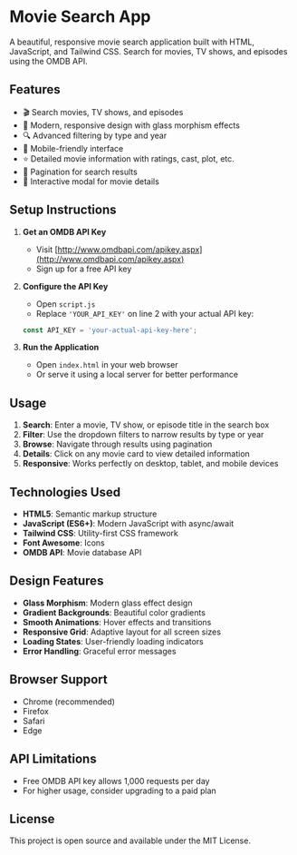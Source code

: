 # Movie Search App

A beautiful, responsive movie search application built with HTML, JavaScript, and Tailwind CSS. Search for movies, TV shows, and episodes using the OMDB API.

## Features

- 🎬 Search movies, TV shows, and episodes
- 🎨 Modern, responsive design with glass morphism effects
- 🔍 Advanced filtering by type and year
- 📱 Mobile-friendly interface
- ⭐ Detailed movie information with ratings, cast, plot, etc.
- 📄 Pagination for search results
- 🎯 Interactive modal for movie details

## Setup Instructions

1. **Get an OMDB API Key**
   - Visit [http://www.omdbapi.com/apikey.aspx](http://www.omdbapi.com/apikey.aspx)
   - Sign up for a free API key

2. **Configure the API Key**
   - Open `script.js`
   - Replace `'YOUR_API_KEY'` on line 2 with your actual API key:
   ```javascript
   const API_KEY = 'your-actual-api-key-here';
   ```

3. **Run the Application**
   - Open `index.html` in your web browser
   - Or serve it using a local server for better performance

## Usage

1. **Search**: Enter a movie, TV show, or episode title in the search box
2. **Filter**: Use the dropdown filters to narrow results by type or year
3. **Browse**: Navigate through results using pagination
4. **Details**: Click on any movie card to view detailed information
5. **Responsive**: Works perfectly on desktop, tablet, and mobile devices

## Technologies Used

- **HTML5**: Semantic markup structure
- **JavaScript (ES6+)**: Modern JavaScript with async/await
- **Tailwind CSS**: Utility-first CSS framework
- **Font Awesome**: Icons
- **OMDB API**: Movie database API

## Design Features

- **Glass Morphism**: Modern glass effect design
- **Gradient Backgrounds**: Beautiful color gradients
- **Smooth Animations**: Hover effects and transitions
- **Responsive Grid**: Adaptive layout for all screen sizes
- **Loading States**: User-friendly loading indicators
- **Error Handling**: Graceful error messages

## Browser Support

- Chrome (recommended)
- Firefox
- Safari
- Edge

## API Limitations

- Free OMDB API key allows 1,000 requests per day
- For higher usage, consider upgrading to a paid plan

## License

This project is open source and available under the MIT License.